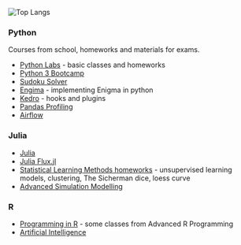 ![Top Langs](https://github-readme-stats.vercel.app/api/top-langs/?username=sarawaniolka&count_private=true&show_icons=true&hide=html,jupyter%20notebook)

### Python
Courses from school, homeworks and materials for exams.
- [Python Labs](https://github.com/sarawaniolka/PYTHON_LABS) - basic classes and homeworks
- [Python 3 Bootcamp](https://github.com/sarawaniolka/Python_Training)
- [Sudoku Solver](https://github.com/sarawaniolka/Sudoku_Solver)
- [Engima](https://github.com/sarawaniolka/Enigma-implementation) - implementing Enigma in python
- [Kedro](https://github.com/sarawaniolka/Kedro) - hooks and plugins
- [Pandas Profiling](https://github.com/sarawaniolka/pandas_profiling)
- [Airflow](https://github.com/sarawaniolka/Airflow-Intro)


### Julia
- [Julia](https://github.com/sarawaniolka/Julia-Intro)
- [Julia Flux.jl](https://github.com/sarawaniolka/Julia-Flux)
- [Statistical Learning Methods homeworks](https://github.com/sarawaniolka/SLM-HW) - unsupervised learning models, clustering, The Sicherman dice, loess curve
- [Advanced Simulation Modelling](https://github.com/sarawaniolka/Advanced-Simulation-Modelling.git)


### R
- [Programming in R](https://github.com/sarawaniolka/Advanced_R) - some classes from Advanced R Programming
- [Artificial Intelligence]()

